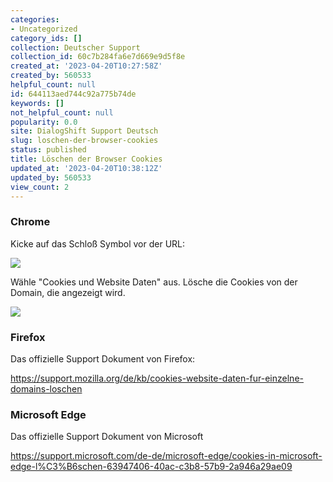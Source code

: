 ```yaml
---
categories:
- Uncategorized
category_ids: []
collection: Deutscher Support
collection_id: 60c7b284fa6e7d669e9d5f8e
created_at: '2023-04-20T10:27:58Z'
created_by: 560533
helpful_count: null
id: 644113aed744c92a775b74de
keywords: []
not_helpful_count: null
popularity: 0.0
site: DialogShift Support Deutsch
slug: loschen-der-browser-cookies
status: published
title: Löschen der Browser Cookies
updated_at: '2023-04-20T10:38:12Z'
updated_by: 560533
view_count: 2
---
```


### Chrome

Kicke auf das Schloß Symbol vor der URL:

![](https://s3.amazonaws.com/helpscout.net/docs/assets/60c74eabb899954cddd470ce/images/6441146c37fd073d73d6d071/file-NTzaru0aEt.png)

Wähle "Cookies und Website Daten" aus. Lösche die Cookies von der Domain, die angezeigt wird.

![](https://s3.amazonaws.com/helpscout.net/docs/assets/60c74eabb899954cddd470ce/images/644114b737fd073d73d6d073/file-jG9FdwXBLB.png)

  


### Firefox

Das offizielle Support Dokument von Firefox:

<https://support.mozilla.org/de/kb/cookies-website-daten-fur-einzelne-domains-loschen>

  
  


### Microsoft Edge

Das offizielle Support Dokument von Microsoft

<https://support.microsoft.com/de-de/microsoft-edge/cookies-in-microsoft-edge-l%C3%B6schen-63947406-40ac-c3b8-57b9-2a946a29ae09>